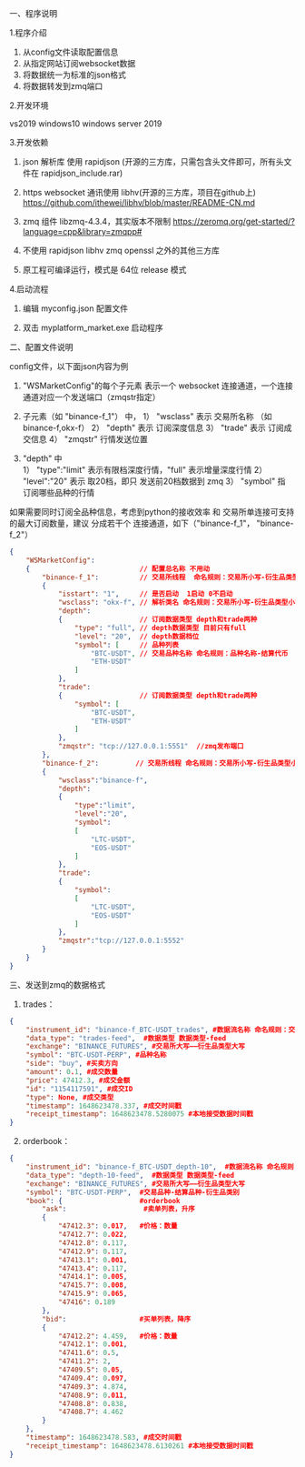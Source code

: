 一、程序说明

1.程序介绍

1.  从config文件读取配置信息
2.  从指定网站订阅websocket数据
3. 将数据统一为标准的json格式
4.  将数据转发到zmq端口

2.开发环境

vs2019
windows10
windows server 2019


3.开发依赖

1. json 解析库  使用 rapidjson (开源的三方库，只需包含头文件即可，所有头文件在 rapidjson_include.rar)

2. https websocket 通讯使用 libhv(开源的三方库，项目在github上)
https://github.com/ithewei/libhv/blob/master/README-CN.md

3. zmq 组件 libzmq-4.3.4，其实版本不限制
https://zeromq.org/get-started/?language=cpp&library=zmqpp#

4. 不使用 rapidjson libhv  zmq  openssl 之外的其他三方库

5. 原工程可编译运行，模式是 64位 release 模式


4.启动流程

1.  编辑 myconfig.json 配置文件

2.  双击 myplatform_market.exe 启动程序


二、配置文件说明

config文件，以下面json内容为例

1.  "WSMarketConfig"的每个子元素 表示一个 websocket 连接通道，一个连接通道对应一个发送端口（zmqstr指定）

2.  子元素（如 "binance-f_1"） 中，
    1） "wsclass" 表示 交易所名称  （如binance-f,okx-f）
    2） "depth" 表示 订阅深度信息
    3） "trade" 表示 订阅成交信息
    4） "zmqstr" 行情发送位置

3.  "depth" 中  
    1） "type":"limit" 表示有限档深度行情，"full" 表示增量深度行情
    2） "level":"20" 表示 取20档，即只 发送前20档数据到 zmq
    3） "symbol" 指 订阅哪些品种的行情


如果需要同时订阅全品种信息，考虑到python的接收效率 和 交易所单连接可支持的最大订阅数量，建议 分成若干个 连接通道，如下（"binance-f_1"， "binance-f_2"）

```json
{
    "WSMarketConfig": 
    {                           // 配置总名称 不用动
        "binance-f_1":          // 交易所线程  命名规则：交易所小写-衍生品类型小写_分区id
        {  
            "isstart": "1",     // 是否启动  1启动 0不启动
            "wsclass": "okx-f", // 解析类名 命名规则：交易所小写-衍生品类型小写
            "depth": 
            {                   // 订阅数据类型 depth和trade两种
                "type": "full", // depth数据类型 目前只有full
                "level": "20",  // depth数据档位 
                "symbol": [     // 品种列表
                    "BTC-USDT", // 交易品种名称 命名规则：品种名称-结算代币
                    "ETH-USDT"
                ]
            },
            "trade": 
            {                   // 订阅数据类型 depth和trade两种
                "symbol": [
                    "BTC-USDT",
                    "ETH-USDT"
                ]
            },
            "zmqstr": "tcp://127.0.0.1:5551"  //zmq发布端口
        },
        "binance-f_2":         // 交易所线程 命名规则：交易所小写-衍生品类型小写_分区id
        {
            "wsclass":"binance-f",
            "depth":
            {
                "type":"limit",
                "level":"20",
                "symbol":
                [
                    "LTC-USDT",
                    "EOS-USDT"
                ]
            },
            "trade":
            {
                "symbol":
                [
                    "LTC-USDT",
                    "EOS-USDT"
                ]
            },          
            "zmqstr":"tcp://127.0.0.1:5552"
        }
    }
}
```

三、发送到zmq的数据格式

1. trades：

```json
{
    "instrument_id": "binance-f_BTC-USDT_trades", #数据流名称 命名规则：交易所小写-衍生品类型小写_交易品种-结算品种_数据类型
    "data_type": "trades-feed",  #数据类型 数据类型-feed
    "exchange": "BINANCE_FUTURES", #交易所大写——衍生品类型大写
    "symbol": "BTC-USDT-PERP", #品种名称
    "side": "buy", #买卖方向
    "amount": 0.1, #成交数量
    "price": 47412.3, #成交金额
    "id": "1154117591", #成交ID
    "type": None, #成交类型
    "timestamp": 1648623478.337, #成交时间戳
    "receipt_timestamp": 1648623478.5280075 #本地接受数据时间戳
}
```

2. orderbook：

```json
{
    "instrument_id": "binance-f_BTC-USDT_depth-10",  #数据流名称 命名规则：交易所小写-衍生品类型小写_交易品种-结算品种_数据类型
    "data_type": "depth-10-feed",  #数据类型 数据类型-feed
    "exchange": "BINANCE_FUTURES", #交易所大写——衍生品类型大写
    "symbol": "BTC-USDT-PERP",  #交易品种-结算品种-衍生品类别
    "book": {                   #orderbook
        "ask":                   #卖单列表，升序
        {
            "47412.3": 0.017,   #价格：数量
            "47412.7": 0.022,
            "47412.8": 0.117,
            "47412.9": 0.117,
            "47413.1": 0.001,
            "47413.4": 0.117,
            "47414.1": 0.005,
            "47415.7": 0.008,
            "47415.9": 0.065,
            "47416": 0.189
        },
        "bid":                  #买单列表，降序
        {
            "47412.2": 4.459,   #价格：数量
            "47412.1": 0.001,
            "47411.6": 0.5,
            "47411.2": 2,
            "47409.5": 0.05,
            "47409.4": 0.097,
            "47409.3": 4.874,
            "47408.9": 0.011,
            "47408.8": 0.838,
            "47408.7": 4.462
        }
    },
    "timestamp": 1648623478.583, #成交时间戳
    "receipt_timestamp": 1648623478.6130261 #本地接受数据时间戳
}
```
